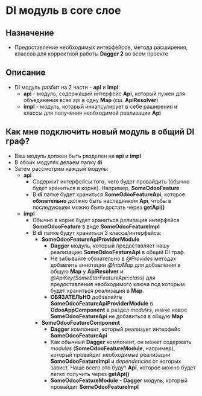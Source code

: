# DI модуль в core слое

## Назначение
 - Предоставление необходимых интерфейсов, метода расширения, классов для корректной
работы **Dagger 2** во всем проекте

## Описание
- DI модуль разбит на 2 части - **api** и **impl**:
  - **api** - модуль, содержащий интерфейс **Api**, который нужен для объединения всех api в
одну **Map** (см. **ApiResolver**)
  - **impl** - модуль, который инкапсулирует в себе раширения и классы для получения
необходимой реализации **Api**

## Как мне подключить новый модуль в общий DI граф?
- Ваш модуль должен быть разделен на **api** и **impl**
- В обоих модулях делаем папку **di**
- Затем рассмотрим каждый модуль:
  - **api**
    - Содержит интерфейсы того, чего будет провайдить (обычно будет храниться в корне).
Например, **SomeOdooFeature**
    - В **di** папке будет храниться **SomeOdooFeatureApi**, которое **обязательно**
должно быть наследником **Api**, чтобы в последующем можно было достать через **getApi()**
  - **impl**
    - Обычно в корне будет храниться релизация интерфейса **SomeOdooFeature** в виде
**SomeOdooFeatureImpl**
    - В **di** папке будут храниться 3 класса/интерфейса:
      - **SomeOdooFeatureApiProviderModule** 
        - **Dagger** модуль, который предоставляет нашу реализацию **SomeOdooFeatureApi** в общий DI граф. 
        - Не забывайте обязательно в *@Provides* методах добавлять аннотации *@IntoMap* для добавления в общую
**Map** у **ApiResolver** и *@ApiKey(SomeStarFeatureApi::class)* для предоставления необходимого ключа под которым 
будет храниться реализация в **Map**. 
        - **ОБЯЗАТЕЛЬНО** добавляйте **SomeOdooFeatureApiProviderModule** в **OdooAppComponent** в раздел *modules*,
иначе новое **SomeOdooFeatureApi** не добавиться в общую **Map**
      - **SomeOdooFeatureComponent**
        - **Dagger** компонент, который реализует интерфейс **SomeOdooFeatureApi**
        - Как обычный **Dagger** компонент, он может содержать *modules* (**SomeOdooFeatureModule**, например),
который провайдит необходимые реализации **SomeOdooFeatureImpl** и *dependencies* от которых завист. Чаще всего это
будут **Api**, которое можно будет легко получить через **getApi()**
        - **SomeOdooFeatureModule** - **Dagger** модуль, который провайдит **SomeOdooFeatureImpl**